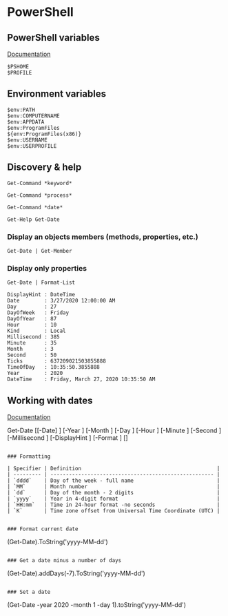 # PowerShell

## PowerShell variables
[Documentation](https://docs.microsoft.com/en-us/powershell/module/microsoft.powershell.core/about/about_profiles?view=powershell-7)

```
$PSHOME
$PROFILE
```

## Environment variables
```
$env:PATH
$env:COMPUTERNAME
$env:APPDATA
$env:ProgramFiles
${env:ProgramFiles(x86)}
$env:USERNAME
$env:USERPROFILE
```

## Discovery & help

```
Get-Command *keyword*

Get-Command *process*

Get-Command *date*
```

```
Get-Help Get-Date
```

### Display an objects members (methods, properties, etc.)

```
Get-Date | Get-Member

```

### Display only properties 

```
Get-Date | Format-List

DisplayHint : DateTime
Date        : 3/27/2020 12:00:00 AM
Day         : 27
DayOfWeek   : Friday
DayOfYear   : 87
Hour        : 10
Kind        : Local
Millisecond : 385
Minute      : 35
Month       : 3
Second      : 50
Ticks       : 637209021503855888
TimeOfDay   : 10:35:50.3855888
Year        : 2020
DateTime    : Friday, March 27, 2020 10:35:50 AM
```

## Working with dates

[Documentation](https://docs.microsoft.com/en-us/powershell/module/microsoft.powershell.utility/get-date?view=powershell-7)


Get-Date
   [[-Date] <DateTime>]
   [-Year <Int32>]
   [-Month <Int32>]
   [-Day <Int32>]
   [-Hour <Int32>]
   [-Minute <Int32>]
   [-Second <Int32>]
   [-Millisecond <Int32>]
   [-DisplayHint <DisplayHintType>]
   [-Format <String>]
   [<CommonParameters>]

```

### Formatting

| Specifier | Definition                                            |
| --------- | ----------------------------------------------------- |
| `dddd`    | Day of the week - full name                           |
| `MM`      | Month number                                          |
| `dd`      | Day of the month - 2 digits                           |
| `yyyy`    | Year in 4-digit format                                |
| `HH:mm`   | Time in 24-hour format -no seconds                    |
| `K`       | Time zone offset from Universal Time Coordinate (UTC) |


### Format current date

```
(Get-Date).ToString('yyyy-MM-dd') 
```

### Get a date minus a number of days

```
(Get-Date).addDays(-7).ToString('yyyy-MM-dd') 
```

### Set a date

```
(Get-Date -year 2020 -month 1 -day 1).toString('yyyy-MM-dd')
```